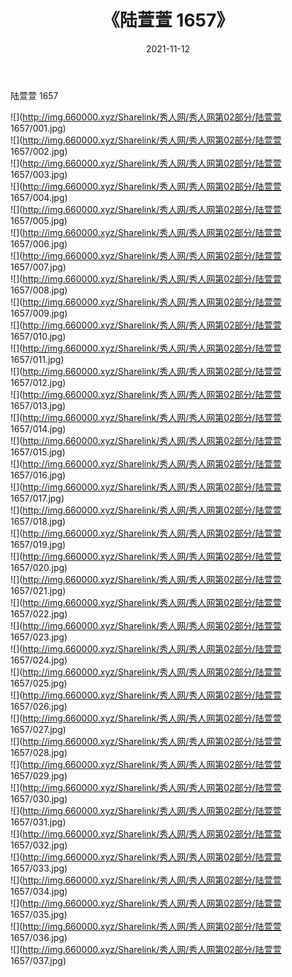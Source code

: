 ﻿---
layout: post
title:  《陆萱萱 1657》
date:   2021-11-12
img: http://img.660000.xyz/Sharelink/秀人网/秀人网第02部分/陆萱萱 1657/000.jpg
categories: [美女, 清纯, 唯美]
---

陆萱萱 1657

  ![](http://img.660000.xyz/Sharelink/秀人网/秀人网第02部分/陆萱萱 1657/001.jpg) <br> ![](http://img.660000.xyz/Sharelink/秀人网/秀人网第02部分/陆萱萱 1657/002.jpg) <br> ![](http://img.660000.xyz/Sharelink/秀人网/秀人网第02部分/陆萱萱 1657/003.jpg) <br> ![](http://img.660000.xyz/Sharelink/秀人网/秀人网第02部分/陆萱萱 1657/004.jpg) <br> ![](http://img.660000.xyz/Sharelink/秀人网/秀人网第02部分/陆萱萱 1657/005.jpg) <br> ![](http://img.660000.xyz/Sharelink/秀人网/秀人网第02部分/陆萱萱 1657/006.jpg) <br> ![](http://img.660000.xyz/Sharelink/秀人网/秀人网第02部分/陆萱萱 1657/007.jpg) <br> ![](http://img.660000.xyz/Sharelink/秀人网/秀人网第02部分/陆萱萱 1657/008.jpg) <br> ![](http://img.660000.xyz/Sharelink/秀人网/秀人网第02部分/陆萱萱 1657/009.jpg) <br> ![](http://img.660000.xyz/Sharelink/秀人网/秀人网第02部分/陆萱萱 1657/010.jpg) <br> ![](http://img.660000.xyz/Sharelink/秀人网/秀人网第02部分/陆萱萱 1657/011.jpg) <br> ![](http://img.660000.xyz/Sharelink/秀人网/秀人网第02部分/陆萱萱 1657/012.jpg) <br> ![](http://img.660000.xyz/Sharelink/秀人网/秀人网第02部分/陆萱萱 1657/013.jpg) <br> ![](http://img.660000.xyz/Sharelink/秀人网/秀人网第02部分/陆萱萱 1657/014.jpg) <br> ![](http://img.660000.xyz/Sharelink/秀人网/秀人网第02部分/陆萱萱 1657/015.jpg) <br> ![](http://img.660000.xyz/Sharelink/秀人网/秀人网第02部分/陆萱萱 1657/016.jpg) <br> ![](http://img.660000.xyz/Sharelink/秀人网/秀人网第02部分/陆萱萱 1657/017.jpg) <br> ![](http://img.660000.xyz/Sharelink/秀人网/秀人网第02部分/陆萱萱 1657/018.jpg) <br> ![](http://img.660000.xyz/Sharelink/秀人网/秀人网第02部分/陆萱萱 1657/019.jpg) <br> ![](http://img.660000.xyz/Sharelink/秀人网/秀人网第02部分/陆萱萱 1657/020.jpg) <br> ![](http://img.660000.xyz/Sharelink/秀人网/秀人网第02部分/陆萱萱 1657/021.jpg) <br> ![](http://img.660000.xyz/Sharelink/秀人网/秀人网第02部分/陆萱萱 1657/022.jpg) <br> ![](http://img.660000.xyz/Sharelink/秀人网/秀人网第02部分/陆萱萱 1657/023.jpg) <br> ![](http://img.660000.xyz/Sharelink/秀人网/秀人网第02部分/陆萱萱 1657/024.jpg) <br> ![](http://img.660000.xyz/Sharelink/秀人网/秀人网第02部分/陆萱萱 1657/025.jpg) <br> ![](http://img.660000.xyz/Sharelink/秀人网/秀人网第02部分/陆萱萱 1657/026.jpg) <br> ![](http://img.660000.xyz/Sharelink/秀人网/秀人网第02部分/陆萱萱 1657/027.jpg) <br> ![](http://img.660000.xyz/Sharelink/秀人网/秀人网第02部分/陆萱萱 1657/028.jpg) <br> ![](http://img.660000.xyz/Sharelink/秀人网/秀人网第02部分/陆萱萱 1657/029.jpg) <br> ![](http://img.660000.xyz/Sharelink/秀人网/秀人网第02部分/陆萱萱 1657/030.jpg) <br> ![](http://img.660000.xyz/Sharelink/秀人网/秀人网第02部分/陆萱萱 1657/031.jpg) <br> ![](http://img.660000.xyz/Sharelink/秀人网/秀人网第02部分/陆萱萱 1657/032.jpg) <br> ![](http://img.660000.xyz/Sharelink/秀人网/秀人网第02部分/陆萱萱 1657/033.jpg) <br> ![](http://img.660000.xyz/Sharelink/秀人网/秀人网第02部分/陆萱萱 1657/034.jpg) <br> ![](http://img.660000.xyz/Sharelink/秀人网/秀人网第02部分/陆萱萱 1657/035.jpg) <br> ![](http://img.660000.xyz/Sharelink/秀人网/秀人网第02部分/陆萱萱 1657/036.jpg) <br> ![](http://img.660000.xyz/Sharelink/秀人网/秀人网第02部分/陆萱萱 1657/037.jpg) <br>